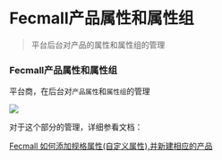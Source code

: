 Fecmall产品属性和属性组
============

> 平台后台对产品的属性和属性组的管理


### Fecmall产品属性和属性组

平台商，在后台对`产品属性`和`属性组`的管理


![](images/wbbc_23.png)


对于这个部分的管理，详细参看文档：

[Fecmall 如何添加规格属性(自定义属性),并新建相应的产品](http://www.fecmall.com/doc/fecshop-guide/instructions/cn-2.0/guide-fecmall_add_attr_custom_option.html)

































